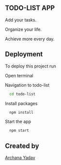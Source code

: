 ## TODO-LIST APP

Add your tasks.

Organize your life.

Achieve more every day.


## Deployment

To deploy this project run

Open terminal

Navigation to todo-list

```bash
  cd todo-list
```
Install packages

```bash
  npm install
```

Start the app

```bash
  npm start
```

## Created by

[Archana Yadav](https://github.com/ArchanaY1203)


